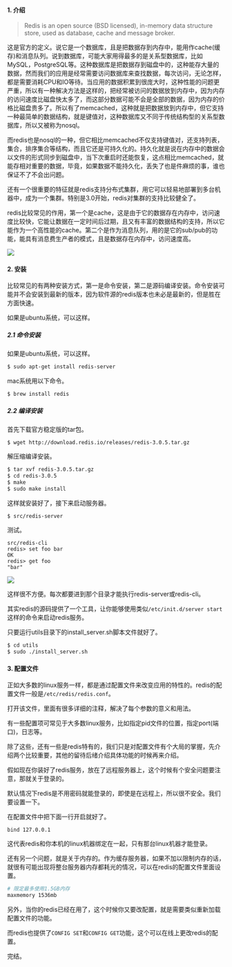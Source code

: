 #### 1. 介绍

> Redis is an open source (BSD licensed), in-memory data structure store, used as database, cache and message broker.

这是官方的定义。说它是一个数据库，且是把数据存到内存中，能用作cache(缓存)和消息队列。说到数据库，可能大家用得最多的是关系型数据库，比如MySQL，PostgreSQL等。这种数据库是把数据存到磁盘中的，这种能存大量的数据，然而我们的应用是经常需要访问数据库来查找数据，每次访问，无论怎样，都是需要消耗CPU和IO等待。当应用的数据积累到很庞大时，这种性能的问题更严重，所以有一种解决方法是这样的，把经常被访问的数据放到内存中，因为内存的访问速度比磁盘快太多了，而这部分数据可能不会是全部的数据，因为内存的价格比磁盘贵多了。所以有了memcached，这种就是把数据放到内存中，但它支持一种最简单的数据结构，就是键值对，这种数据库又不同于传统结构型的关系型数据库，所以又被称为nosql。

而redis也是nosql的一种，但它相比memcached不仅支持键值对，还支持列表，集合，排序集合等结构，而且它还是可持久化的。持久化就是说在内存中的数据会以文件的形式同步到磁盘中，当下次重启时还能恢复，这点相比memcached，就能存相对重要的数据，毕竟，如果数据不能持久化，丢失了也是件麻烦的事，谁也保证不了不会出问题。

还有一个很重要的特征就是redis支持分布式集群，用它可以轻易地部署到多台机器中，成为一个集群。特别是3.0开始，redis对集群的支持比较健全了。

redis比较常见的作用，第一个是cache，这是由于它的数据存在内存中，访问速度比较快，它能让数据在一定时间后过期，且又有丰富的数据结构的支持，所以它能作为一个高性能的cache。第二个是作为消息队列，用的是它的sub/pub的功能，能具有消息费生产者的模式，且是数据存在内存中，访问速度高。

![](http://aliyun.rails365.net/uploads/photo/image/31/2015/a6e1d08fd24abac5e072eba1f695a1cb.png)

#### 2. 安装

比较常见的有两种安装方式，第一是命令安装，第二是源码编译安装。命令安装可能并不会安装到最新的版本，因为软件源的redis版本也未必是最新的，但是胜在方面快速。

如果是ubuntu系统，可以这样。

##### 2.1 命令安装

如果是ubuntu系统，可以这样。

``` bash
$ sudo apt-get install redis-server
```

mac系统用以下命令。

``` bash
$ brew install redis
```

##### 2.2 编译安装

首先下载官方稳定版的tar包。

```
$ wget http://download.redis.io/releases/redis-3.0.5.tar.gz
```

解压缩编译安装。

``` bash
$ tar xvf redis-3.0.5.tar.gz
$ cd redis-3.0.5
$ make
$ sudo make install
```

这样就安装好了，接下来启动服务器。

``` bash
$ src/redis-server
```

测试。

```
src/redis-cli
redis> set foo bar
OK
redis> get foo
"bar"
```

![](http://aliyun.rails365.net/uploads/photo/image/30/2015/40c397f856c27555a5907ea8b00cabef.png)

这样很不方便。每次都要进到那个目录才能执行redis-server或redis-cli。

其实redis的源码提供了一个工具，让你能够使用类似`/etc/init.d/server start`这样的命令来启动redis服务。

只要运行utils目录下的install_server.sh脚本文件就好了。

``` bash
$ cd utils
$ sudo ./install_server.sh
```

#### 3. 配置文件

正如大多数的linux服务一样，都是通过配置文件来改变应用的特性的。redis的配置文件一般是`/etc/redis/redis.conf`。

打开该文件，里面有很多详细的注释，解决了每个参数的意义和用法。

有一些配置项可常见于大多数linux服务，比如指定pid文件的位置，指定port(端口)，日志等。

除了这些，还有一些是redis特有的，我们只是对配置文件有个大局的掌握，先介绍两个比较重要，其他的留待后绪介绍具体功能的时候再来介绍。

假如现在你装好了redis服务，放在了远程服务器上，这个时候有个安全问题要注意，那就关于登录的。

默认情况下redis是不用密码就能登录的，即使是在远程上，所以很不安全。我们要设置一下。

在配置文件中把下面一行开启就好了。

```
bind 127.0.0.1
```

这代表redis和你本机的linux机器绑定在一起，只有那台linux机器才能登录。

还有另一个问题，就是关于内存的。作为缓存服务器，如果不加以限制内存的话，就很有可能出现将整台服务器内存都耗光的情况，可以在redis的配置文件里面设置。

``` bash
# 限定最多使用1.5GB内存
maxmemory 1536mb
```

另外，当你的redis已经在用了，这个时候你又要改配置，就是需要类似重新加载配置文件的功能。

而redis也提供了`CONFIG SET`和`CONFIG GET`功能，这个可以在线上更改redis的配置。

完结。
